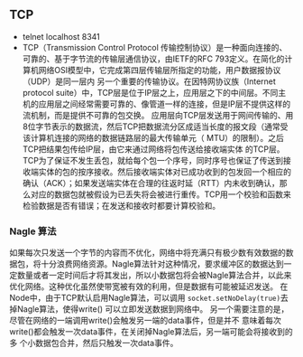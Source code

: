 ## TCP

* telnet localhost 8341
* TCP（Transmission Control Protocol 传输控制协议）是一种面向连接的、可靠的、基于字节流的传输层通信协议，由IETF的RFC 793定义。在简化的计算机网络OSI模型中，它完成第四层传输层所指定的功能，用户数据报协议（UDP）是同一层内  另一个重要的传输协议。在因特网协议族（Internet protocol suite）中，TCP层是位于IP层之上，应用层之下的中间层。不同主机的应用层之间经常需要可靠的、像管道一样的连接，但是IP层不提供这样的流机制，而是提供不可靠的包交换。
应用层向TCP层发送用于网间传输的、用8位字节表示的数据流，然后TCP把数据流分区成适当长度的报文段（通常受该计算机连接的网络的数据链路层的最大传输单元（  MTU）的限制）。之后TCP把结果包传给IP层，由它来通过网络将包传送给接收端实体  的TCP层。TCP为了保证不发生丢包，就给每个包一个序号，同时序号也保证了传送到接收端实体的包的按序接收。然后接收端实体对已成功收到的包发回一个相应的确认（ACK）；如果发送端实体在合理的往返时延（RTT）内未收到确认，那么对应的数据包就被假设为已丢失将会被进行重传。TCP用一个校验和函数来检验数据是否有错误；在发送和接收时都要计算校验和。

### Nagle 算法
如果每次只发送一个字节的内容而不优化，网络中将充满只有极少数有效数据的数据包，将十分浪费网络资源。Nagle算法针对这种情况，要求缓冲区的数据达到一定数量或者一定时间后才将其发出，所以小数据包将会被Nagle算法合并，以此来优化网络。这种优化虽然使带宽被有效的利用，但是数据有可能被延迟发送。
在Node中，由于TCP默认启用Nagle算法，可以调用 `socket.setNoDelay(true)`去掉Nagle算法，使得write() 可以立即发送数据到网络中。
另一个需要注意的是，尽管在网络的一端调用write()会触发另一端的data事件，但是并不
意味着每次write()都会触发一次data事件，在关闭掉Nagle算法后，另一端可能会将接收到的多
个小数据包合并，然后只触发一次data事件。